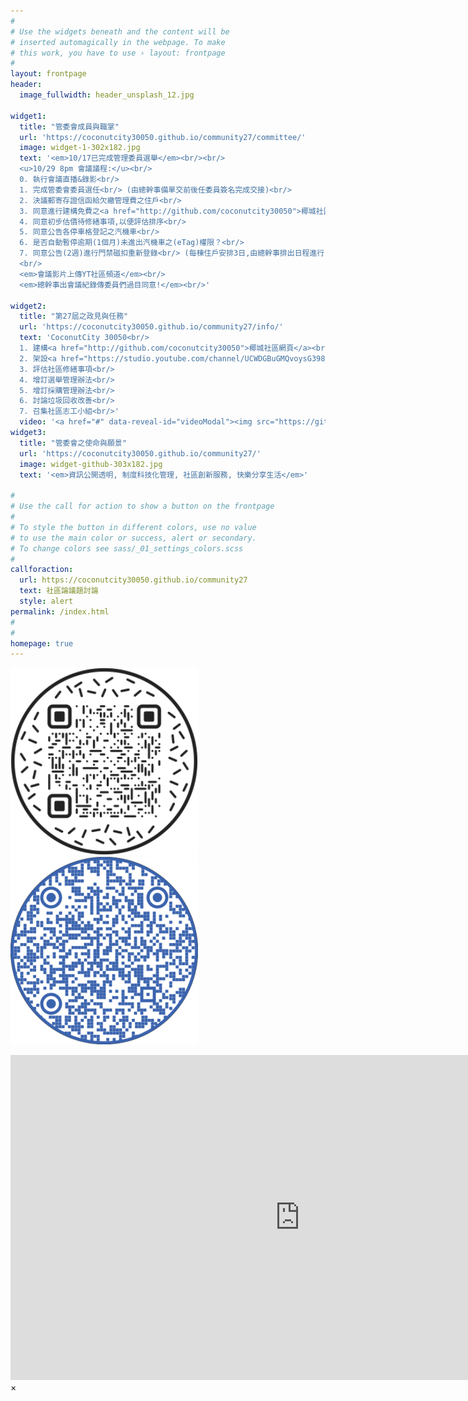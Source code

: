 ```yaml
---
#
# Use the widgets beneath and the content will be
# inserted automagically in the webpage. To make
# this work, you have to use › layout: frontpage
#
layout: frontpage
header:
  image_fullwidth: header_unsplash_12.jpg
  
widget1:
  title: "管委會成員與職掌"
  url: 'https://coconutcity30050.github.io/community27/committee/'
  image: widget-1-302x182.jpg
  text: '<em>10/17已完成管理委員選舉</em><br/><br/>
  <u>10/29 8pm 會議議程:</u><br/>
  0. 執行會議直播&錄影<br/>
  1. 完成管委會委員選任<br/> (由總幹事備單交前後任委員簽名完成交接)<br/>
  2. 決議郵寄存證信函給欠繳管理費之住戶<br/>
  3. 同意進行建構免費之<a href="http://github.com/coconutcity30050">椰城社區網頁</a>及<a href="https://studio.youtube.com/channel/UCWDGBuGMQvoysG398_kcrhw/videos/upload?filter=%5B%5D&sort=%7B%22columnType%22%3A%22date%22%2C%22sortOrder%22%3A%22DESCENDING%22%7D">YT社區頻道</a><br/>
  4. 同意初步估價待修繕事項,以便評估排序<br/>
  5. 同意公告各停車格登記之汽機車<br/>
  6. 是否自動暫停逾期(1個月)未進出汽機車之(eTag)權限？<br/>
  7. 同意公告(2週)進行門禁磁扣重新登錄<br/> (每棟住戶安排3日,由總幹事排出日程進行)<br/>
  <br/>
  <em>會議影片上傳YT社區頻道</em><br/>
  <em>總幹事出會議紀錄傳委員們過目同意!</em><br/>'
  
widget2:
  title: "第27屆之政見與任務"
  url: 'https://coconutcity30050.github.io/community27/info/'
  text: 'CoconutCity 30050<br/>
  1. 建構<a href="http://github.com/coconutcity30050">椰城社區網頁</a><br/>
  2. 架設<a href="https://studio.youtube.com/channel/UCWDGBuGMQvoysG398_kcrhw/content/posts">社區雲端論壇</a><br/>
  3. 評估社區修繕事項<br/>
  4. 增訂選舉管理辦法<br/>
  5. 增訂採購管理辦法<br/>
  6. 討論垃圾回收改善<br/>
  7. 召集社區志工小組<br/>'
  video: '<a href="#" data-reveal-id="videoModal"><img src="https://github.com/coconutcity30050/community27/raw/gh-pages/images/coconutcity30050-nightview-video-459x258.png" width="302" height="182" alt=""/></a>'
widget3:
  title: "管委會之使命與願景"
  url: 'https://coconutcity30050.github.io/community27/'
  image: widget-github-303x182.jpg  
  text: '<em>資訊公開透明, 制度科技化管理, 社區創新服務, 快樂分享生活</em>'
   
#
# Use the call for action to show a button on the frontpage
#
# To style the button in different colors, use no value
# to use the main color or success, alert or secondary.
# To change colors see sass/_01_settings_colors.scss
#
callforaction:
  url: https://coconutcity30050.github.io/community27
  text: 社區論議題討論
  style: alert
permalink: /index.html
#
#
homepage: true
---
```


<p>
<img src="https://github.com/coconutcity30050/community27/raw/gh-pages/assets/img/websiteQR.png">
<img src="https://github.com/coconutcity30050/community27/raw/gh-pages/assets/img/circleQR.png">
</p>

<div id="videoModal" class="reveal-modal large" data-reveal="">
  <div class="flex-video widescreen vimeo" style="display: block;">
    <iframe width="925" height="520" src="https://www.youtube.com/embed/Z7l5DZwq85g" title="椰城之夜 (feat. 新竹椰城社區~E棟頂樓)" frameborder="0" allow="accelerometer; autoplay; clipboard-write; encrypted-media; gyroscope; picture-in-picture; web-share" referrerpolicy="strict-origin-when-cross-origin" allowfullscreen></iframe>
  </div>
  <a class="close-reveal-modal">&#215;</a>
</div>
